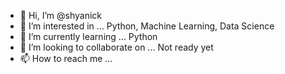 - 👋 Hi, I’m @shyanick
- 👀 I’m interested in ... Python, Machine Learning, Data Science
- 🌱 I’m currently learning ... Python
- 💞️ I’m looking to collaborate on ... Not ready yet
- 📫 How to reach me ...

<!---
shyanick/shyanick is a ✨ special ✨ repository because its `README.md` (this file) appears on your GitHub profile.
You can click the Preview link to take a look at your changes.
--->
